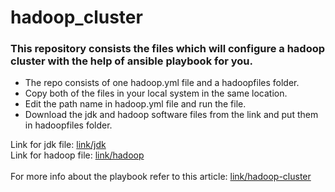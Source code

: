 # hadoop_cluster
### This repository consists the files which will configure a hadoop cluster with the help of ansible playbook for you. <br/>
- The repo consists of one hadoop.yml file and a hadoopfiles folder. <br/>
- Copy both of the files in your local system in the same location. <br/>
- Edit the path name in hadoop.yml file and run the file.
- Download the jdk and hadoop software files from the link and put them in hadoopfiles folder.

Link for jdk file: [link/jdk](https://drive.google.com/file/d/17UWQNVdBdGlyualwWX4Cc96KyZhD-lxz/view?usp=sharing) <br/>
Link for hadoop file: [link/hadoop](https://drive.google.com/file/d/1541gbFeGZZJ5k9Qx65D04lpeNBw87rM5/view?usp=sharing)
<br/><br/>
For more info about the playbook refer to this article: [link/hadoop-cluster](https://rahul18bhardwaj-23.medium.com/setting-up-a-hadoop-cluster-with-ansible-playbook-c462fded79b9)
